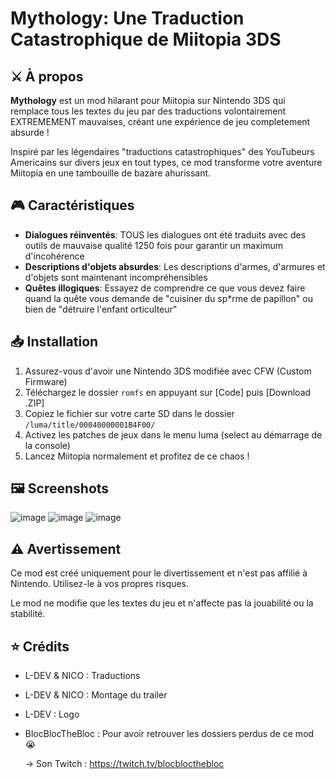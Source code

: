# Mythology: Une Traduction Catastrophique de Miitopia 3DS

## ⚔️ À propos

**Mythology** est un mod hilarant pour Miitopia sur Nintendo 3DS qui remplace tous les textes du jeu par des traductions volontairement EXTREMEMENT mauvaises, créant une expérience de jeu completement absurde !

Inspiré par les légendaires "traductions catastrophiques" des YouTubeurs Americains sur divers jeux en tout types, ce mod transforme votre aventure Miitopia en une tambouille de bazare ahurissant.

## 🎮 Caractéristiques

- **Dialogues réinventés**: TOUS les dialogues ont été traduits avec des outils de mauvaise qualité 1250 fois pour garantir un maximum d'incohérence
- **Descriptions d'objets absurdes**: Les descriptions d'armes, d'armures et d'objets sont maintenant incompréhensibles
- **Quêtes illogiques**: Essayez de comprendre ce que vous devez faire quand la quête vous demande de "cuisiner du sp*rme de papillon" ou bien de "détruire l'enfant orticulteur"

## 📥 Installation

1. Assurez-vous d'avoir une Nintendo 3DS modifiée avec CFW (Custom Firmware)
2. Téléchargez le dossier `romfs` en appuyant sur [Code] puis [Download .ZIP]
3. Copiez le fichier sur votre carte SD dans le dossier `/luma/title/00040000001B4F00/`
4. Activez les patches de jeux dans le menu luma (select au démarrage de la console)
5. Lancez Miitopia normalement et profitez de ce chaos !

## 🖼️ Screenshots

![image](https://github.com/user-attachments/assets/f2a29461-81c2-4e23-b4ef-0c2d2f2acda5)
![image](https://github.com/user-attachments/assets/3470d2ac-2ad6-470b-9e61-07777939536f)
![image](https://github.com/user-attachments/assets/65ef97b6-df3d-4150-b939-92e3760df0ef)

## ⚠️ Avertissement

Ce mod est créé uniquement pour le divertissement et n'est pas affilié à Nintendo. Utilisez-le à vos propres risques.

Le mod ne modifie que les textes du jeu et n'affecte pas la jouabilité ou la stabilité.

## ⭐ Crédits

- L-DEV & NICO : Traductions
- L-DEV & NICO : Montage du trailer 
- L-DEV : Logo
- BlocBlocTheBloc : Pour avoir retrouver les dossiers perdus de ce mod 😭
  
  -> Son Twitch : https://twitch.tv/blocblocthebloc
